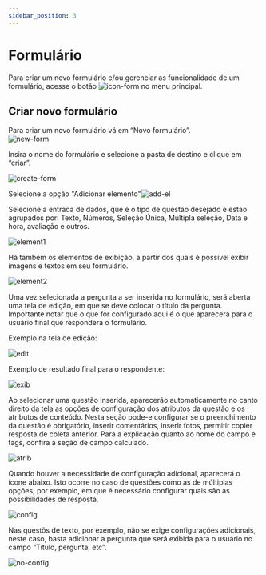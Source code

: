 ```yaml
---
sidebar_position: 3
---
```


# Formulário

Para criar um novo formulário e/ou gerenciar as funcionalidade de um formulário, acesse o botão ![icon-form](./images/icon-form.png) no menu principal.

## Criar novo formulário

Para criar um novo formulário vá em “Novo formulário”.  
![new-form](./images/new-form.png)

Insira o nome do formulário e selecione a pasta de destino e clique em “criar”.

![create-form](./images/create-form.png)

Selecione a opção "Adicionar elemento"![add-el](./images/add-el.png) 

Selecione a entrada de dados, que é o tipo de questão desejado e estão agrupados por: Texto, Números, Seleção Única, Múltipla seleção, Data e hora, avaliação e outros. 

![element1](./images/element1.png)

Há também os elementos de exibição, a partir dos quais é possível exibir imagens e textos em seu formulário.

![element2](./images/element2.png)

Uma vez selecionada a pergunta a ser inserida no formulário, será aberta uma tela de edição, em que se deve colocar o título da pergunta. Importante notar que o que for configurado aqui é o que aparecerá para o usuário final que responderá o formulário.

Exemplo na tela de edição:

![edit](./images/edit.png)

Exemplo de resultado final para o respondente:

![exib](./images/exib.png)

Ao selecionar uma questão inserida, aparecerão automaticamente no canto direito da tela as opções de configuração dos atributos da questão e os atributos de conteúdo. Nesta seção pode-e configurar se o preenchimento da questão é obrigatório, inserir comentários, inserir fotos, permitir copier resposta de coleta anterior. Para a explicação quanto ao nome do campo e tags, confira a seção de campo calculado.

![atrib](./images/atrib.png)

Quando houver a necessidade de configuração adicional, aparecerá o ícone abaixo. Isto ocorre no caso de questões como as de múltiplas opções, por exemplo, em que é necessário configurar quais são as possibilidades de resposta.

![config](./images/config.png)

Nas questõs de texto, por exemplo, não se exige configurações adicionais, neste caso, basta adicionar a pergunta que será exibida para o usuário no campo “Título, pergunta, etc”. 

![no-config](./images/no-config.png)


